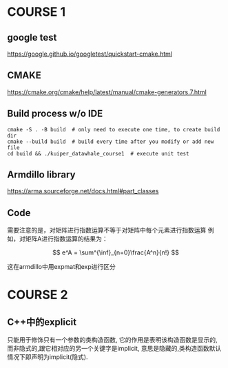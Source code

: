 # COURSE 1
## google test
https://google.github.io/googletest/quickstart-cmake.html

## CMAKE
https://cmake.org/cmake/help/latest/manual/cmake-generators.7.html

## Build process w/o IDE
```shell
cmake -S . -B build  # only need to execute one time, to create build dir
cmake --build build  # build every time after you modify or add new file
cd build && ./kuiper_datawhale_course1  # execute unit test
```

## Armdillo library
https://arma.sourceforge.net/docs.html#part_classes

## Code
需要注意的是，对矩阵进行指数运算不等于对矩阵中每个元素进行指数运算
例如，对矩阵A进行指数运算的结果为：

$$ e^A = \sum^{\inf}_{n=0}\frac{A^n}{n!} $$

这在armdillo中用expmat和exp进行区分

# COURSE 2
## C++中的explicit
只能用于修饰只有一个参数的类构造函数, 它的作用是表明该构造函数是显示的, 而非隐式的,跟它相对应的另一个关键字是implicit, 意思是隐藏的,类构造函数默认情况下即声明为implicit(隐式).